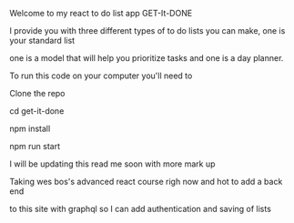 Welcome to my react to do list app GET-It-DONE

I provide you with three different types of to do lists you can make, one is your standard list

one is a model that will help you prioritize tasks and one is a day planner.

To run this code on your computer you'll need to

Clone the repo

cd get-it-done

npm install

npm run start

I will be updating this read me soon with more mark up

Taking wes bos's advanced react course righ now and hot to add a back end 

to this site with graphql so I can add authentication and saving of lists